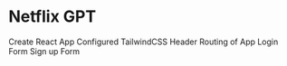 # Netflix GPT

Create React App
Configured TailwindCSS
Header
Routing of App
Login Form
Sign up Form